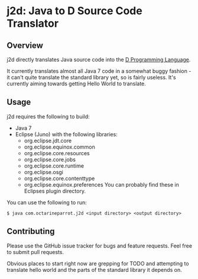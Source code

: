 # j2d: Java to D Source Code Translator

## Overview

j2d directly translates Java source code into the [D Programming
Language](http://dlang.org/).

It currently translates almost all Java 7 code in a somewhat buggy fashion - it
can't quite translate the standard library yet, so is fairly useless. It's
currently aiming towards getting Hello World to translate.

## Usage

j2d requires the following to build:
 * Java 7
 * Eclipse (Juno) with the following libraries:
    - org.eclipse.jdt.core
    - org.eclipse.equinox.common
    - org.eclipse.core.resources
    - org.eclipse.core.jobs
    - org.eclipse.core.runtime
    - org.eclipse.osgi
    - org.eclipse.core.contenttype
    - org.eclipse.equinox.preferences
   You can probably find these in Eclipses plugin directory.

You can use the following to run:
```
$ java com.octarineparrot.j2d <input directory> <output directory>
```

## Contributing

Please use the GitHub issue tracker for bugs and feature requests. Feel free to
submit pull requests.

Obvious places to start right now are grepping for TODO and attempting to
translate hello world and the parts of the standard library it depends on.
